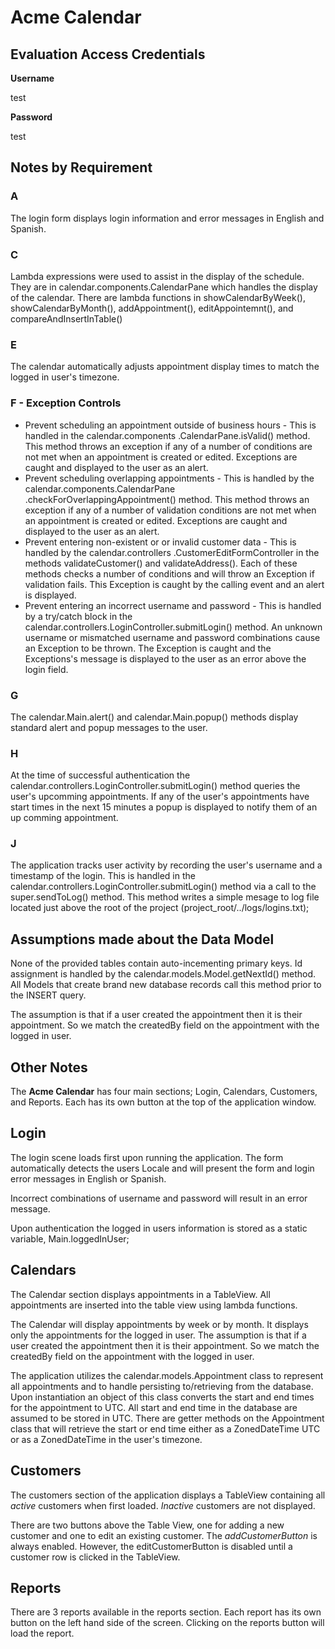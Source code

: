 # Acme Calendar

## Evaluation Access Credentials
**Username**

test

**Password**

test

## Notes by Requirement
### A
The login form displays login information and error messages in English and Spanish.

### C
Lambda expressions were used to assist in the display of the schedule.  They are in calendar.components.CalendarPane
which handles the display of the calendar.  There are lambda functions in showCalendarByWeek(), showCalendarByMonth(),
 addAppointment(), editAppointemnt(), and
compareAndInsertInTable()
### E
The calendar automatically adjusts appointment display times to match the logged in user's timezone.

### F - Exception Controls
- Prevent scheduling an appointment outside of business hours - This is handled in the calendar.components
.CalendarPane.isValid() method.  This method throws an exception if any of a number of conditions are not met
when an appointment is created or edited.  Exceptions are caught and displayed to the user as an alert.
- Prevent scheduling overlapping appointments - This is handled by the calendar.components.CalendarPane
.checkForOverlappingAppointment() method.  This method throws an exception if any of a number of validation conditions are not
met when an appointment is created or edited.  Exceptions are caught and displayed to the user as an alert.
- Prevent entering non-existent or or invalid customer data - This is handled by the calendar.controllers
.CustomerEditFormController in the methods validateCustomer() and validateAddress().  Each of these methods checks a
number of conditions and will throw an Exception if validation fails.  This Exception is caught by the calling event
and an alert is displayed.
- Prevent entering an incorrect username and password -   This is handled by a try/catch block in the calendar.controllers.LoginController.submitLogin() method.  An unknown username or mismatched username and password combinations cause an Exception to be
thrown.  The Exception is caught and the Exceptions's message is displayed to the user as an error above the login
field.

### G
The calendar.Main.alert() and calendar.Main.popup() methods display standard alert and popup messages to the user.

### H
At the time of successful authentication the calendar.controllers.LoginController.submitLogin() method queries the user's upcomming appointments.  If any of the user's appointments have start times in the next 15 minutes a popup is displayed to notify them of an up comming appointment.

### J
The application tracks user activity by recording the user's username and a timestamp of the login.  This is handled in the calendar.controllers.LoginController.submitLogin() method via a call to the super.sendToLog() method.  This method writes a simple mesage to log file located just above the root of the project (project_root/../logs/logins.txt);

## Assumptions made about the Data Model
None of the provided tables contain auto-incementing primary keys.  Id assignment is handled by the calendar.models.Model.getNextId() method.  All Models that create brand new database records call this method prior to the INSERT query.

The assumption is that if a user created the appointment then it is their appointment.  So we match the createdBy field on the appointment with the logged in user.


## Other Notes

The **Acme Calendar** has four main sections; Login, Calendars, Customers, and Reports.  Each has its own button at the top of the application window.

## Login
The login scene loads first upon running the application.  The form automatically detects the users Locale and will present the form and login error messages in English or Spanish.

Incorrect combinations of username and password will result in an error message.

Upon authentication the logged in users information is stored as a static variable, Main.loggedInUser;

## Calendars
The Calendar section displays appointments in a TableView.  All appointments are inserted into the table view using lambda functions.

The Calendar will display appointments by week or by month.  It displays only the appointments for the logged in user.  The assumption is that if a user created the appointment then it is their appointment.  So we match the createdBy field on the appointment with the logged in user.

The application utilizes the calendar.models.Appointment class to represent all appointments and to handle persisting to/retrieving from the database.  Upon instantiation an object of this class converts the start and end times for the appointment to UTC. All start and end time in the database are assumed to be stored in UTC.  There are getter methods on the Appointment class that will retrieve the start or end time either as a ZonedDateTime UTC or as a ZonedDateTime in the user's timezone.

## Customers

The customers section of the application displays a TableView containing all _active_ customers when first loaded. _Inactive_ customers are not displayed.

There are two buttons above the Table View, one for adding a new customer and one to edit an existing customer.
The _addCustomerButton_ is always enabled.  However, the editCustomerButton is disabled until a customer row is clicked in the TableView.


## Reports
There are 3 reports available in the reports section.
Each report has its own button on the left hand side of the screen.  Clicking on the reports button will load the report.


